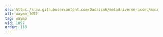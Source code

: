 ```yaml
---
src: https://raw.githubusercontent.com/Dadaism6/metadriverse-asset/main/script-waymo-output-newcompressed/waymo_1097.mp4
alt: waymo_1097
tag: waymo
vid: 1097
order: 118
---
```

